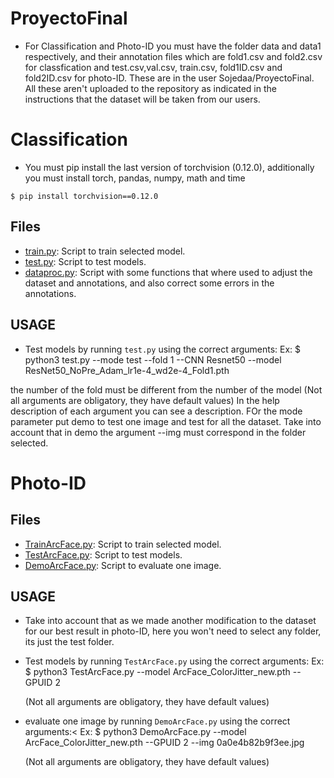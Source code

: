 # ProyectoFinal
* For Classification and Photo-ID you must have the folder data and data1 respectively, and their annotation files which are fold1.csv and fold2.csv for classfication
and test.csv,val.csv, train.csv, fold1ID.csv and fold2ID.csv for photo-ID. These are in the user Sojedaa/ProyectoFinal. All these aren't uploaded to the repository 
  as indicated in the instructions that the dataset will be taken from our users.
  
# Classification
*  You must pip install the last version of torchvision (0.12.0), 
   additionally you must install torch, pandas, numpy, math and time

  ```
  $ pip install torchvision==0.12.0
  ```

## Files

* [train.py](train.py): Script to train selected model.
* [test.py](test.py): Script to test models.
* [dataproc.py](trainer.py): Script with some functions that where used to adjust the dataset and annotations, and also correct some errors in the annotations.




## USAGE

* Test models by running `test.py` using the correct arguments:
  Ex:
  $ python3 test.py --mode test --fold 1 --CNN Resnet50 --model ResNet50_NoPre_Adam_lr1e-4_wd2e-4_Fold1.pth
  
the number of the fold must be different from the number of the model
  (Not all arguments are obligatory, they have default values)
  In the help description of each argument you can see a description. FOr the mode parameter put demo to test
  one image and test for all the dataset.
Take into account that in demo the argument --img must correspond in the folder selected.

# Photo-ID

## Files

* [TrainArcFace.py](TrainArcFace.py): Script to train selected model.
* [TestArcFace.py](TestArcFace.py): Script to test models.
* [DemoArcFace.py](TestArcFace.py): Script to evaluate one image.

## USAGE
* Take into account that as we made another modification to the dataset for our best result in photo-ID,
  here you won't need to select any folder, its just the test folder.
* Test models by running `TestArcFace.py` using the correct arguments:
  Ex:
  $ python3 TestArcFace.py --model ArcFace_ColorJitter_new.pth --GPUID 2
  
  (Not all arguments are obligatory, they have default values)

* evaluate one image by running `DemoArcFace.py` using the correct arguments:<
  Ex:
  $ python3 DemoArcFace.py --model ArcFace_ColorJitter_new.pth --GPUID 2 --img 0a0e4b82b9f3ee.jpg
  
  (Not all arguments are obligatory, they have default values)



